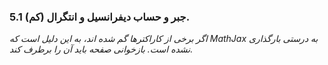 ### 5.1 جبر و حساب دیفرانسیل و انتگرال (کم).

_اگر برخی از کاراکترها گم شده اند، به این دلیل است که MathJax به درستی بارگذاری نشده است. بازخوانی صفحه باید آن را برطرف کند._